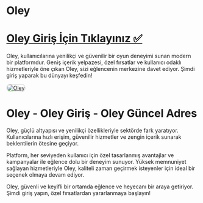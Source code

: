 # Oley
# <a href="https://cutt.ly/CratosLink">Oley Giriş İçin Tıklayınız ✅</a>
Oley, kullanıcılarına yenilikçi ve güvenilir bir oyun deneyimi sunan modern bir platformdur. Geniş içerik yelpazesi, özel fırsatlar ve kullanıcı odaklı hizmetleriyle öne çıkan Oley, sizi eğlencenin merkezine davet ediyor. Şimdi giriş yaparak bu dünyayı keşfedin!

<a href="https://cutt.ly/CratosLink" title="Oley">
<img src="https://i.ibb.co/WPZ567g/cats.jpg" alt="Oley" style="max-width: 100%; border: 2px solid #ddd; border-radius: 10px;">
</a>

# Oley - Oley Giriş - Oley Güncel Adres
Oley, güçlü altyapısı ve yenilikçi özellikleriyle sektörde fark yaratıyor. Kullanıcılarına hızlı erişim, güvenilir hizmetler ve zengin içerik sunarak beklentilerin ötesine geçiyor.  

Platform, her seviyeden kullanıcı için özel tasarlanmış avantajlar ve kampanyalar ile eğlence dolu bir deneyim sunuyor. Yüksek memnuniyet sağlayan hizmetleriyle Oley, kaliteli zaman geçirmek isteyenler için ideal bir seçenek olmaya devam ediyor.  

Oley, güvenli ve keyifli bir ortamda eğlence ve heyecanı bir araya getiriyor. Şimdi giriş yapın, özel fırsatlardan yararlanmaya başlayın!

